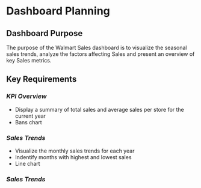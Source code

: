 # Dashboard Planning

## Dashboard Purpose
The purpose of the Walmart Sales dashboard is to visualize the seasonal sales trends, analyze the factors affecting Sales and present an overview of key Sales metrics. 

## Key Requirements
### _KPI Overview_ ###
- Display a summary of total sales and average sales per store for the current year
- Bans chart

### _Sales Trends_ ###
- Visualize the monthly sales trends for each year
- Indentify months with highest and lowest sales
- Line chart

### _Sales Trends_ ###
